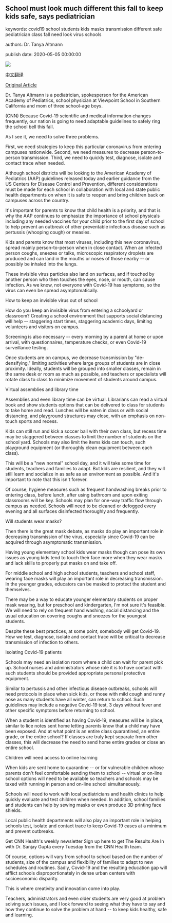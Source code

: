 ## School must look much different this fall to keep kids safe, says pediatrician

keywords: covid19 school students kids masks transmission different safe pediatrician class fall need look virus schools

authors: Dr. Tanya Altmann

publish date: 2020-05-05 00:00:00

![](https://cdn.cnn.com/cnnnext/dam/assets/200417120144-02-denmark-coronavirus-super-tease.jpg)

[中文翻译](School%20must%20look%20much%20different%20this%20fall%20to%20keep%20kids%20safe%2C%20says%20pediatrician_zh.md)

[Original Article](https://edition.cnn.com/2020/05/05/health/fall-return-to-school-altmann-wellness/index.html)

Dr. Tanya Altmann is a pediatrician, spokesperson for the American Academy of Pediatrics, school physician at Viewpoint School in Southern California and mom of three school-age boys.

(CNN) Because Covid-19 scientific and medical information changes frequently, our nation is going to need adaptable guidelines to safely ring the school bell this fall.

As I see it, we need to solve three problems.

First, we need strategies to keep this particular coronavirus from entering campuses nationwide. Second, we need measures to decrease person-to-person transmission. Third, we need to quickly test, diagnose, isolate and contact trace when needed.

Although school districts will be looking to the American Academy of Pediatrics (AAP) guidelines released today and earlier guidance from the US Centers for Disease Control and Prevention, different considerations must be made for each school in collaboration with local and state public health departments on when it is safe to reopen and bring children back on campuses across the country.

It's important for parents to know that child health is a priority, and that is why the AAP continues to emphasize the importance of school physicals including any needed vaccines for your child prior to the first day of school to help prevent an outbreak of other preventable infectious disease such as pertussis (whooping cough) or measles.

Kids and parents know that most viruses, including this new coronavirus, spread mainly person-to-person when in close contact. When an infected person coughs, sneezes or talks, microscopic respiratory droplets are produced and can land in the mouths or noses of those nearby -- or possibly be inhaled into the lungs.

These invisible virus particles also land on surfaces, and if touched by another person who then touches the eyes, nose, or mouth, can cause infection. As we know, not everyone with Covid-19 has symptoms, so the virus can even be spread asymptomatically.

How to keep an invisible virus out of school

How do you keep an invisible virus from entering a schoolyard or classroom? Creating a school environment that supports social distancing will help -- staggering start times, staggering academic days, limiting volunteers and visitors on campus.

Screening is also necessary -- every morning by a parent at home or upon arrival, with questionnaires, temperature checks, or even Covid-19 surveillance testing.

Once students are on campus, we decrease transmission by "de-densifying," limiting activities where large groups of students are in close proximity. Ideally, students will be grouped into smaller classes, remain in the same desk or room as much as possible, and teachers or specialists will rotate class to class to minimize movement of students around campus.

Virtual assemblies and library time

Assemblies and even library time can be virtual. Librarians can read a virtual book and show students options that can be delivered to class for students to take home and read. Lunches will be eaten in class or with social distancing, and playground structures may close, with an emphasis on non-touch sports and recess.

Kids can still run and kick a soccer ball with their own class, but recess time may be staggered between classes to limit the number of students on the school yard. Schools may also limit the items kids can touch, such playground equipment (or thoroughly clean equipment between each class).

This will be a "new normal" school day, and it will take some time for students, teachers and families to adapt. But kids are resilient, and they will still learn and socialize in as safe as an environment as possible. And it's important to note that this isn't forever.

Of course, hygiene measures such as frequent handwashing breaks prior to entering class, before lunch, after using bathroom and upon exiting classrooms will be key. Schools may plan for one-way traffic flow through campus as needed. Schools will need to be cleaned or defogged every evening and all surfaces disinfected thoroughly and frequently.

Will students wear masks?

Then there is the great mask debate, as masks do play an important role in decreasing transmission of the virus, especially since Covid-19 can be acquired through asymptomatic transmission.

Having young elementary school kids wear masks though can pose its own issues as young kids tend to touch their face more when they wear masks and lack skills to properly put masks on and take off.

For middle school and high school students, teachers and school staff, wearing face masks will play an important role in decreasing transmission. In the younger grades, educators can be masked to protect the student and themselves.

There may be a way to educate younger elementary students on proper mask wearing, but for preschool and kindergarten, I'm not sure it's feasible. We will need to rely on frequent hand washing, social distancing and the usual education on covering coughs and sneezes for the youngest students.

Despite these best practices, at some point, somebody will get Covid-19. How we test, diagnose, isolate and contact trace will be critical to decrease transmission of infection to others.

Isolating Covid-19 patients

Schools may need an isolation room where a child can wait for parent pick up. School nurses and administrators whose role it is to have contact with such students should be provided appropriate personal protective equipment.

Similar to pertussis and other infectious disease outbreaks, schools will need protocols in place when sick kids, or those with mild cough and runny nose as many students have all winter, can return to school. Such guidelines may include a negative Covid-19 test, 3 days without fever and other specific symptoms before returning to school.

When a student is identified as having Covid-19, measures will be in place, similar to lice notes sent home letting parents know that a child may have been exposed. And at what point is an entire class quarantined, an entire grade, or the entire school? If classes are truly kept separate from other classes, this will decrease the need to send home entire grades or close an entire school.

Children will need access to online learning

When kids are sent home to quarantine -- or for vulnerable children whose parents don't feel comfortable sending them to school -- virtual or on-line school options will need to be available so teachers and schools may be taxed with running in person and on-line school simultaneously.

Schools will need to work with local pediatricians and health clinics to help quickly evaluate and test children when needed. In addition, school families and students can help by sewing masks or even produce 3D printing face shields.

Local public health departments will also play an important role in helping schools test, isolate and contact trace to keep Covid-19 cases at a minimum and prevent outbreaks.

Get CNN Health's weekly newsletter Sign up here to get The Results Are In with Dr. Sanjay Gupta every Tuesday from the CNN Health team.

Of course, options will vary from school to school based on the number of students, size of the campus and flexibility of families to adapt to new schedules and routines. Sadly, Covid-19 and the resulting education gap will afflict schools disproportionately in dense urban centers with socioeconomic disparity.

This is where creativity and innovation come into play.

Teachers, administrators and even older students are very good at problem solving such issues, and I look forward to seeing what they have to say and how they continue to solve the problem at hand -- to keep kids healthy, safe and learning.